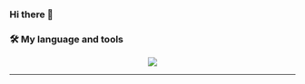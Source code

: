 ### Hi there 👋
### 🛠️ My language and tools 

<p align="center">
  <a href="https://skillicons.dev">
    <img src="https://skillicons.dev/icons?i=git,arduino,c,cpp,cs,py,html,css,js" />
  </a>
</p>

***

<!--
**ppondeu/ppondeu** is a ✨ _special_ ✨ repository because its `README.md` (this file) appears on your GitHub profile.

Here are some ideas to get you started:

- 🔭 I’m currently working on ...
- 🌱 I’m currently learning ...
- 👯 I’m looking to collaborate on ...
- 🤔 I’m looking for help with ...
- 💬 Ask me about ...
- 📫 How to reach me: ...
- 😄 Pronouns: ...
- ⚡ Fun fact: ...
-->
